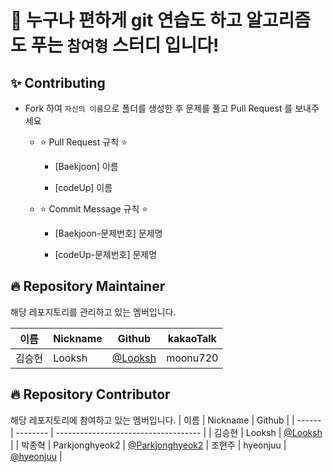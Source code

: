 # 👋 누구나 편하게 git 연습도 하고 알고리즘도 푸는 `참여형` 스터디 입니다!

## ✨ Contributing

- Fork 하여 `자신의 이름`으로 폴더를 생성한 후 문제를 풀고 Pull Request 를 보내주세요

  - ⭐ Pull Request 규칙 ⭐

    - [Baekjoon] 이름

    - [codeUp] 이름

  - ⭐ Commit Message 규칙 ⭐

    - [Baekjoon-문제번호] 문제명

    - [codeUp-문제번호] 문제명

## 🔥 Repository Maintainer

해당 레포지토리를 관리하고 있는 멤버입니다.

| 이름   | Nickname | Github                               | kakaoTalk |
| ------ | -------- | ------------------------------------ | --------- |
| 김승현 | Looksh   | [@Looksh](https://github.com/Looksh) | moonu720  |

## 🔥 Repository Contributor

해당 레포지토리에 참여하고 있는 멤버입니다.
| 이름 | Nickname | Github |
| ------ | -------- | ------------------------------------ |
| 김승현 | Looksh | [@Looksh](https://github.com/Looksh) |
| 박종혁 | Parkjonghyeok2 | [@Parkjonghyeok2](https://github.com/Parkjonghyeok2)
| 조현주 | hyeonjuu | [@hyeonjuu](https://github.com/hyeonjuu) |
